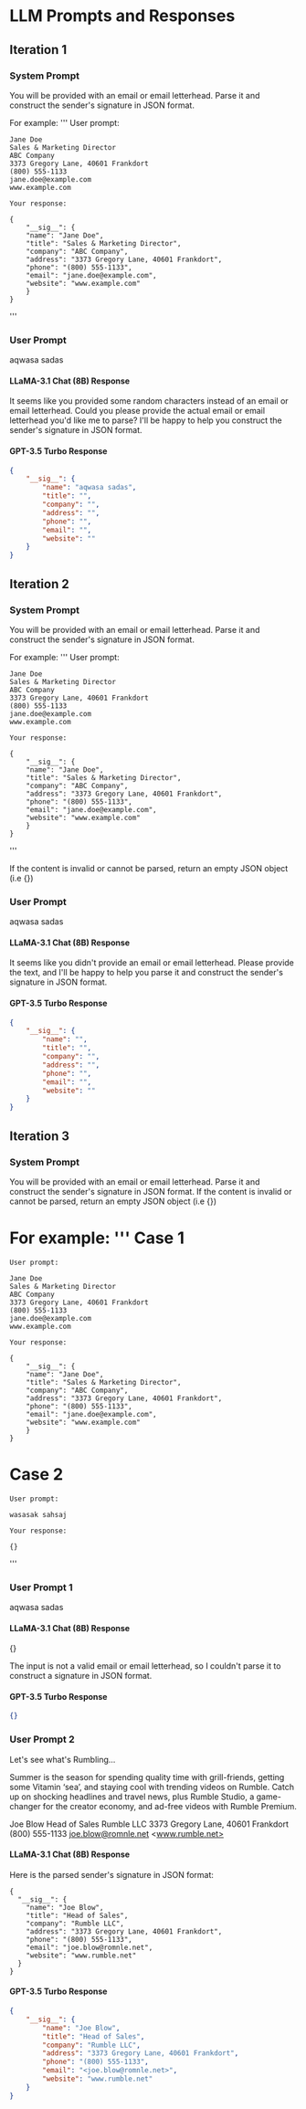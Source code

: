 # LLM Prompts and Responses

## Iteration 1

### System Prompt

You will be provided with an email or email letterhead. Parse it and construct the sender's signature in JSON format.

For example:
'''
    User prompt:

    Jane Doe
    Sales & Marketing Director
    ABC Company
    3373 Gregory Lane, 40601 Frankdort
    (800) 555-1133
    jane.doe@example.com
    www.example.com

    Your response:

    {
        "__sig__": {
        "name": "Jane Doe",
        "title": "Sales & Marketing Director",
        "company": "ABC Company",
        "address": "3373 Gregory Lane, 40601 Frankdort",
        "phone": "(800) 555-1133",
        "email": "jane.doe@example.com",
        "website": "www.example.com"
        }
    }
'''

### User Prompt

aqwasa sadas

#### LLaMA-3.1 Chat (8B) Response

It seems like you provided some random characters instead of an email or email letterhead. Could you please provide the actual email or email letterhead you'd like me to parse? I'll be happy to help you construct the sender's signature in JSON format.

#### GPT-3.5 Turbo Response

```json
{
    "__sig__": {
        "name": "aqwasa sadas",
        "title": "",
        "company": "",
        "address": "",
        "phone": "",
        "email": "",
        "website": ""
    }
}
```

## Iteration 2

### System Prompt

You will be provided with an email or email letterhead. Parse it and construct the sender's signature in JSON format.

For example:
'''
    User prompt:

    Jane Doe
    Sales & Marketing Director
    ABC Company
    3373 Gregory Lane, 40601 Frankdort
    (800) 555-1133
    jane.doe@example.com
    www.example.com

    Your response:

    {
        "__sig__": {
        "name": "Jane Doe",
        "title": "Sales & Marketing Director",
        "company": "ABC Company",
        "address": "3373 Gregory Lane, 40601 Frankdort",
        "phone": "(800) 555-1133",
        "email": "jane.doe@example.com",
        "website": "www.example.com"
        }
    }
'''

If the content is invalid or cannot be parsed, return an empty JSON object (i.e {})

### User Prompt

aqwasa sadas

#### LLaMA-3.1 Chat (8B) Response

It seems like you didn't provide an email or email letterhead. Please provide the text, and I'll be happy to help you parse it and construct the sender's signature in JSON format.

#### GPT-3.5 Turbo Response

```json
{
    "__sig__": {
        "name": "",
        "title": "",
        "company": "",
        "address": "",
        "phone": "",
        "email": "",
        "website": ""
    }
}
```

## Iteration 3

### System Prompt

You will be provided with an email or email letterhead. Parse it and construct the sender's signature in JSON format. If the content is invalid or cannot be parsed, return an empty JSON object (i.e {})

For example:
'''
Case 1
======

    User prompt:

    Jane Doe
    Sales & Marketing Director
    ABC Company
    3373 Gregory Lane, 40601 Frankdort
    (800) 555-1133
    jane.doe@example.com
    www.example.com

    Your response:

    {
        "__sig__": {
        "name": "Jane Doe",
        "title": "Sales & Marketing Director",
        "company": "ABC Company",
        "address": "3373 Gregory Lane, 40601 Frankdort",
        "phone": "(800) 555-1133",
        "email": "jane.doe@example.com",
        "website": "www.example.com"
        }
    }

Case 2
======

    User prompt:

    wasasak sahsaj

    Your response:

    {}
'''

### User Prompt 1

aqwasa sadas

#### LLaMA-3.1 Chat (8B) Response

{}

The input is not a valid email or email letterhead, so I couldn't parse it to construct a signature in JSON format.

#### GPT-3.5 Turbo Response

```json
{}
```

### User Prompt 2

Let's see what's Rumbling...

Summer is the season for spending quality time with grill-friends, getting some Vitamin ‘sea’, and staying cool with trending videos on Rumble. Catch up on shocking headlines and travel news, plus Rumble Studio, a game-changer for the creator economy, and ad-free videos with Rumble Premium.

Joe Blow
Head of Sales
Rumble LLC
3373 Gregory Lane, 40601 Frankdort
(800) 555-1133
<joe.blow@romnle.net>
<www.rumble.net>

#### LLaMA-3.1 Chat (8B) Response

Here is the parsed sender's signature in JSON format:

```
{
  "__sig__": {
    "name": "Joe Blow",
    "title": "Head of Sales",
    "company": "Rumble LLC",
    "address": "3373 Gregory Lane, 40601 Frankdort",
    "phone": "(800) 555-1133",
    "email": "joe.blow@romnle.net",
    "website": "www.rumble.net"
  }
}
```

#### GPT-3.5 Turbo Response

```json
{
    "__sig__": {
        "name": "Joe Blow",
        "title": "Head of Sales",
        "company": "Rumble LLC",
        "address": "3373 Gregory Lane, 40601 Frankdort",
        "phone": "(800) 555-1133",
        "email": "<joe.blow@romnle.net>",
        "website": "www.rumble.net"
    }
}
```
